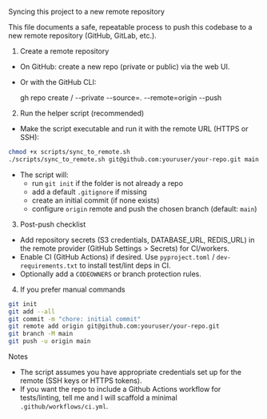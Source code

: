 Syncing this project to a new remote repository

This file documents a safe, repeatable process to push this codebase to a new
remote repository (GitHub, GitLab, etc.).

1) Create a remote repository
- On GitHub: create a new repo (private or public) via the web UI.
- Or with the GitHub CLI:

  gh repo create <owner>/<repo> --private --source=. --remote=origin --push

2) Run the helper script (recommended)

- Make the script executable and run it with the remote URL (HTTPS or SSH):

```bash
chmod +x scripts/sync_to_remote.sh
./scripts/sync_to_remote.sh git@github.com:youruser/your-repo.git main
```

- The script will:
  - run `git init` if the folder is not already a repo
  - add a default `.gitignore` if missing
  - create an initial commit (if none exists)
  - configure `origin` remote and push the chosen branch (default: `main`)

3) Post-push checklist
- Add repository secrets (S3 credentials, DATABASE_URL, REDIS_URL) in the remote provider (GitHub Settings > Secrets) for CI/workers.
- Enable CI (GitHub Actions) if desired. Use `pyproject.toml` / `dev-requirements.txt` to install test/lint deps in CI.
- Optionally add a `CODEOWNERS` or branch protection rules.

4) If you prefer manual commands

```bash
git init
git add --all
git commit -m "chore: initial commit"
git remote add origin git@github.com:youruser/your-repo.git
git branch -M main
git push -u origin main
```

Notes
- The script assumes you have appropriate credentials set up for the remote (SSH keys or HTTPS tokens).
- If you want the repo to include a Github Actions workflow for tests/linting, tell me and I will scaffold a minimal `.github/workflows/ci.yml`.

